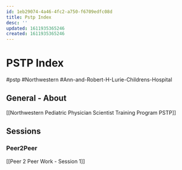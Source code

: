 ```yaml
---
id: 1eb29074-4a46-4fc2-a750-f6709edfc08d
title: Pstp Index
desc: ''
updated: 1611935365246
created: 1611935365246
---
```

# PSTP Index

\#pstp #Northwestern #Ann-and-Robert-H-Lurie-Childrens-Hospital 

## General - About

[[Northwestern Pediatric Physician Scientist Training Program PSTP]]

## Sessions

### Peer2Peer

[[Peer 2 Peer Work - Session 1]]

